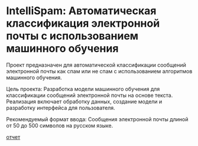 # IntelliSpam: Автоматическая классификация электронной почты с использованием машинного обучения

Проект предназначен для автоматической классификации сообщений электронной почты как спам или не спам с использованием алгоритмов машинного обучения.

Цель проекта: Разработка модели машинного обучения для классификации сообщений электронной почты на основе текста. Реализация включает обработку данных, создание модели и разработку интерфейса для пользователя.

Рекомендуемый формат ввода: Сообщения электронной почты длиной от 50 до 500 символов на русском языке.


[отчет](Финальный_отчет_по_проекту_команды_Pink_Clowns_.pdf)
